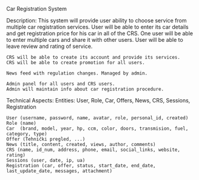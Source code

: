 Car Registration System

Description: 
	This system will provide user ability to choose service
	from multiple car registration services. User will be able
	to enter its car details and get registration price for his 
	car in all of the CRS. One user will be able to enter multiple 
	cars and share it with other users. User will be able to 
	leave review and rating of service.
	
	CRS will be able to create its account and provide its services. 
	CRS will be able to create promotion for all users.
	
	News feed with regulation changes. Managed by admin.  
	
	Admin panel for all users and CRS users. 
	Admin will maintain info about car registration procedure. 
	
Technical Aspects: 
	Entities: User, Role, Car, Offers, News, CRS, Sessions, Registration
	
	User (username, password, name, avatar, role, personal_id, created)
	Role (name)
	Car  (brand, model, year, hp, ccm, color, doors, transmision, fuel, category, type)
	Offer (Tehnički pregled, ...)
	News (title, content, created, views, author, comments)
	CRS (name, id_num, address, phone, email, social_links, website, rating)
	Sessions (user, date, ip, ua)
	Registration (car, offer, status, start_date, end_date, last_update_date, messages, attachment)
	
	
	